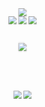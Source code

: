<!--
**RoofMi/RoofMi** is a ✨ _special_ ✨ repository because its `README.md` (this file) appears on your GitHub profile.

Here are some ideas to get you started:

- 🔭 I’m currently working on ...
- 🌱 I’m currently learning ...
- 👯 I’m looking to collaborate on ...
- 🤔 I’m looking for help with ...
- 💬 Ask me about ...
- 📫 How to reach me: ...
- 😄 Pronouns: ...
- ⚡ Fun fact: ...
![header](https://capsule-render.vercel.app/api?type=waving&color=auto&height=250&section=header&text=Hello!&fontSize=80&fontColor=FFFFFF&fontAlignY=35&desc=I'm%20ZeNiff&descAlignY=50)

<a href="mailto:leejbsocial@gmail.com" target="_blank"><img src="https://img.shields.io/badge/leejbsocial@gmail.com-EA4335?style=flat-square&logo=Gmail&logoColor=white"/></a>

[![Top Langs](https://github-readme-stats.vercel.app/api/top-langs/?username=RoofMi&layout=compact)](https://github.com/RoofMi/github-readme-stats)

![Anurag's GitHub stats](https://github-readme-stats.vercel.app/api?username=RoofMi&show_icons=true&theme=buefy)
-->

<div align="center">
  <img src="https://capsule-render.vercel.app/api?type=waving&color=auto&height=250&section=header&text=Hello!&fontSize=80&fontColor=FFFFFF&fontAlignY=35&desc=I'm%20ZeNiff&descAlignY=50" />
</div>

<div align="center">
<a href="https://gitlab.com/RoofMi" target="_blank"><img src="https://img.shields.io/badge/gitlab-FC6D26?style=for-the-badge&logo=Gitlab&logoColor=white"/></a>
<a href="https://zeniff.tistory.com/" target="_blank"><img src="https://img.shields.io/badge/Tistory_Blog-FDD3D4?style=for-the-badge&logo=tistory&logoColor=white"/></a>
<a href="mailto:leejbsocial@gmail.com" target="_blank"><img src="https://img.shields.io/badge/Gmail-EA4335?style=for-the-badge&logo=Gmail&logoColor=white"/></a>
<br><br><br>
</div>

<div align="center">
<img src="https://github-readme-stats.vercel.app/api?username=RoofMi&show_icons=true&theme=tokyonight" />
</div>

<br><br><br>

<div align="center">
<a href="https://solved.ac/profile/needflex" target="_blank"><img src="http://mazassumnida.wtf/api/v2/generate_badge?boj=needflex" /></a>
<a href="https://solved.ac/profile/needflex" target="_blank"><img src="http://mazandi.herokuapp.com/api?handle=needflex&amp;theme=dark"/></a>
</div>
